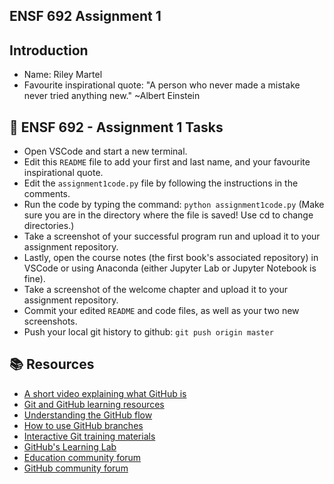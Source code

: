 ## ENSF 692 Assignment 1

## Introduction

* Name: Riley Martel
* Favourite inspirational quote: "A person who never made a mistake never tried anything new." ~Albert Einstein

## 📝 ENSF 692 - Assignment 1 Tasks

* Open VSCode and start a new terminal. 
* Edit this `README` file to add your first and last name, and your favourite inspirational quote.
* Edit the `assignment1code.py` file by following the instructions in the comments.
* Run the code by typing the command: `python assignment1code.py` (Make sure you are in the directory where the file is saved! Use cd to change directories.)
* Take a screenshot of your successful program run and upload it to your assignment repository.
* Lastly, open the course notes (the first book's associated repository) in VSCode or using Anaconda (either Jupyter Lab or Jupyter Notebook is fine).
* Take a screenshot of the welcome chapter and upload it to your assignment repository.
* Commit your edited `README` and code files, as well as your two new screenshots.
* Push your local git history to github: `git push origin master`

## 📚  Resources 
* [A short video explaining what GitHub is](https://www.youtube.com/watch?v=w3jLJU7DT5E&feature=youtu.be) 
* [Git and GitHub learning resources](https://docs.github.com/en/github/getting-started-with-github/git-and-github-learning-resources) 
* [Understanding the GitHub flow](https://guides.github.com/introduction/flow/)
* [How to use GitHub branches](https://www.youtube.com/watch?v=H5GJfcp3p4Q&feature=youtu.be)
* [Interactive Git training materials](https://githubtraining.github.io/training-manual/#/01_getting_ready_for_class)
* [GitHub's Learning Lab](https://lab.github.com/)
* [Education community forum](https://education.github.community/)
* [GitHub community forum](https://github.community/)
